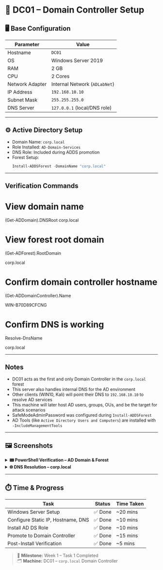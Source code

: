 # 🧱 DC01 – Domain Controller Setup

## 🖥️ Base Configuration

| Parameter         | Value                       |
|------------------|-----------------------------|
| Hostname         | `DC01`                      |
| OS               | Windows Server 2019         |
| RAM              | 2 GB                        |
| CPU              | 2 Cores                     |
| Network Adapter  | Internal Network (`ADLabNet`) |
| IP Address       | `192.168.10.10`             |
| Subnet Mask      | `255.255.255.0`             |
| DNS Server       | `127.0.0.1` (local/DNS role) |

---

## ⚙️ Active Directory Setup

- Domain Name: `corp.local`
- Role Installed: `AD-Domain-Services`
- DNS Role: Included during ADDS promotion
- Forest Setup:
  ```powershell
  Install-ADDSForest -DomainName "corp.local"

---

## Verification Commands

# View domain name
(Get-ADDomain).DNSRoot
corp.local


# View forest root domain
(Get-ADForest).RootDomain

corp.local


# Confirm domain controller hostname
(Get-ADDomainController).Name

WIN-B70D89CFCNG

# Confirm DNS is working
Resolve-DnsName 

corp.local


---

## Notes


- DC01 acts as the first and only Domain Controller in the `corp.local` forest
- This server also handles internal DNS for the AD environment
- Other clients (WIN10, Kali) will point their DNS to `192.168.10.10` to resolve AD services
- This machine will later host AD users, groups, OUs, and be the target for attack scenarios
- SafeModeAdminPassword was configured during `Install-ADDSForest`
- AD Tools (like `Active Directory Users and Computers`) are installed with `-IncludeManagementTools`


---


## 🖼️ Screenshots

<details>
<summary><strong>📟 PowerShell Verification – AD Domain & Forest</strong></summary>

![AD Verified](../screenshots/dc01-verification.png)

</details>

<details>
<summary><strong>🌐 DNS Resolution – corp.local</strong></summary>

![DNS Resolution](../screenshots/dc01-dns-test.png)

</details>

---

## ⏱️ Time & Progress

| Task                                | Status     | Time Taken |
|-------------------------------------|------------|------------|
| Windows Server Setup                | ✅ Done     | ~20 mins   |
| Configure Static IP, Hostname, DNS | ✅ Done     | ~10 mins   |
| Install AD DS Role                  | ✅ Done     | ~10 mins   |
| Promote to Domain Controller        | ✅ Done     | ~15 mins   |
| Post-Install Verification           | ✅ Done     | ~5 mins    |

> 🧩 **Milestone:** Week 1 – Task 1 Completed  
> 🗂️ **Machine:** DC01 – `corp.local` Domain Controller

